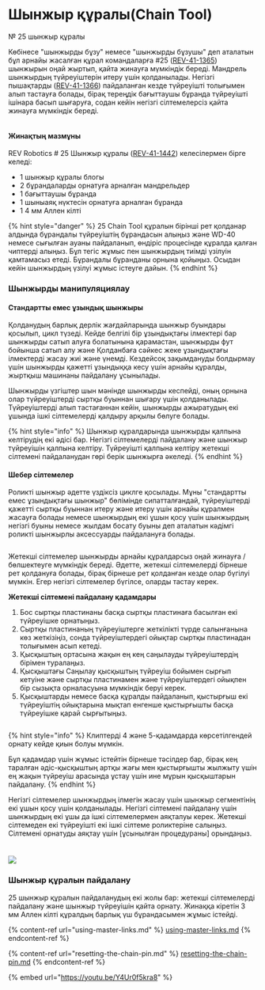 # Шынжыр құралы(Chain Tool)

№ 25 шынжыр құралы

Көбінесе "шынжырды бұзу" немесе "шынжырды бұзушы" деп аталатын бұл арнайы жасалған құрал командаларға #25 ([REV-41-1365](https://www.revrobotics.com/rev-41-1365/)) шынжырын оңай жыртып, қайта жинауға мүмкіндік береді. Мандрель шынжырдың түйреуіштерін итеру үшін қолданылады. Негізгі пышақтарды ([REV-41-1366](https://www.revrobotics.com/rev-41-1366/)) пайдаланған кезде түйреуішті толығымен алып тастауға болады, бірақ тереңдік бағыттаушы бұранда түйреуішті ішінара басып шығаруға, содан кейін негізгі сілтемелерсіз қайта жинауға мүмкіндік береді.

<figure><img src="https://2589213514-files.gitbook.io/~/files/v0/b/gitbook-legacy-files/o/assets%2F15mm%2F-M8HeUvYNA-VVA3OyqfO%2F-M8HfLA3EUeGfN9mch84%2F1.png?generation=1590524995291902&#x26;alt=media" alt=""><figcaption></figcaption></figure>

#### Жинақтың мазмұны

REV Robotics # 25 Шынжыр құралы ([REV-41-1442](https://www.revrobotics.com/rev-41-1442/)) келесілермен бірге келеді:

* 1 шынжыр құралы блогы
* 2 бұрандаларды орнатуға арналған мандрельдер
* 1 бағыттаушы бұранда
* 1 шыныаяқ нүктесін орнатуға арналған бұранда
* 1 4 мм Аллен кілті

{% hint style="danger" %}
25 Chain Tool құралын бірінші рет қолданар алдында бұрандалы түйреуіштің бұрандасын алыңыз және WD-40 немесе сығылған ауаны пайдаланып, өндіріс процесінде құралда қалған чиптерді алыңыз. Бұл тегіс жұмыс пен шынжырдың тиімді үзілуін қамтамасыз етеді. Бұрандалы бұранданы орнына қойыңыз. Осыдан кейін шынжырдың үзілуі жұмыс істеуге дайын.
{% endhint %}

### Шынжырды манипуляциялау

#### Стандартты емес ұзындық шынжыры

Қолданудың барлық дерлік жағдайларында шынжыр буындары қосылып, цикл түзеді. Кейде белгілі бір ұзындықтағы ілмектері бар шынжырды сатып алуға болатынына қарамастан, шынжырды фут бойынша сатып алу және Қолданбаға сәйкес жеке ұзындықтағы ілмектерді жасау жиі және үнемді. Кездейсоқ зақымдануды болдырмау үшін шынжырды қажетті ұзындыққа кесу үшін арнайы құралды, жыртқыш машинаны пайдалану ұсынылады.

Шынжырды үзгіштер шын мәнінде шынжырды кеспейді, оның орнына олар түйреуіштерді сыртқы буыннан шығару үшін қолданылады. Түйреуіштерді алып тастағаннан кейін, шынжырды  ажыратудың екі ұшында ішкі сілтемелерді қалдыру арқылы бөлуге болады.

{% hint style="info" %}
Шынжыр құралдарында шынжырды қалпына келтірудің екі әдісі бар. Негізгі сілтемелерді пайдалану және шынжыр түйреуішін қалпына келтіру. Түйреуішті қалпына келтіру жетекші сілтемені пайдаланудан гөрі берік шынжырға әкеледі.
{% endhint %}

#### Шебер сілтемелер

Роликті шынжыр әдетте үздіксіз циклге қосылады. Мұны "стандартты емес ұзындықтағы шынжыр" бөлімінде сипатталғандай, түйреуіштерді қажетті сыртқы буыннан итеру және итеру үшін арнайы құралмен жасауға болады немесе шынжырдың екі ұшын қосу үшін шынжырдың негізгі буыны немесе жылдам босату буыны деп аталатын кәдімгі роликті шынжырлы аксессуарды пайдалануға болады.

<figure><img src="https://2589213514-files.gitbook.io/~/files/v0/b/gitbook-legacy-files/o/assets%2F15mm%2F-M9ZGlVpJ2_dYVZwzOHf%2F-M9ZHmV4JO45-5f94ULQ%2F6.png?generation=1591894289970251&#x26;alt=media" alt=""><figcaption></figcaption></figure>

Жетекші сілтемелер шынжырды арнайы құралдарсыз оңай жинауға / бөлшектеуге мүмкіндік береді. Әдетте, жетекші сілтемелерді бірнеше рет қолдануға болады, бірақ бірнеше рет қолданған кезде олар бүгілуі мүмкін. Егер негізгі сілтемелер бүгілсе, оларды тастау керек.

**Жетекші сілтемені пайдалану қадамдары**

1. Бос сыртқы пластинаны басқа сыртқы пластинаға басылған екі түйреуішке орнатыңыз.
2. Сыртқы пластинаның түйреуіштерге жеткілікті түрде салынғанына көз жеткізіңіз, сонда түйреуіштердегі ойықтар сыртқы пластинадан толығымен асып кетеді.
3. Қысқыштың ортасына жақын ең кең саңылауды түйреуіштердің бірімен туралаңыз.
4. Қысқыштағы Саңылау қысқыштың түйреуіш бойымен сырғып кетуіне және сыртқы пластинамен және түйреуіштердегі ойықпен бір сызықта орналасуына мүмкіндік беруі керек.
5. Қысқыштарды немесе басқа құралды пайдаланып, қыстырғыш екі түйреуіштің ойықтарына мықтап енгенше қыстырғышты басқа түйреуішке қарай сырғытыңыз.

<figure><img src="https://2589213514-files.gitbook.io/~/files/v0/b/gitbook-legacy-files/o/assets%2F15mm%2F-M9ZGlVpJ2_dYVZwzOHf%2F-M9ZHmV5TRJOW5kxBd7l%2F7.png?generation=1591894290102582&#x26;alt=media" alt=""><figcaption></figcaption></figure>

{% hint style="info" %}
Клиптерді 4 және 5-қадамдарда көрсетілгендей орнату кейде қиын болуы мүмкін.

Бұл қадамдар үшін жұмыс істейтін бірнеше тәсілдер бар, бірақ кең таралған әдіс-қысқыштың артқы жағы мен қыстырғышты жылжыту үшін ең жақын түйреуіш арасында ұстау үшін ине мұрын қысқыштарын пайдалану.
{% endhint %}

Негізгі сілтемелер шынжырдың ілмегін жасау үшін шынжыр сегментінің екі ұшын қосу үшін қолданылады. Негізгі сілтемені пайдалану үшін шынжырдың екі ұшы да ішкі сілтемелермен аяқталуы керек. Жетекші сілтемеден екі түйреуішті екі ішкі сілтеме роликтеріне салыңыз. Сілтемені орнатуды аяқтау үшін \[ұсынылған процедураны] орындаңыз.

<figure><img src="https://2589213514-files.gitbook.io/~/files/v0/b/gitbook-legacy-files/o/assets%2F15mm%2F-M9ZGlVpJ2_dYVZwzOHf%2F-M9ZHmV62sZfi3pZ5BmH%2F8.png?generation=1591894290011371&#x26;alt=media" alt=""><figcaption></figcaption></figure>

### ![](https://2589213514-files.gitbook.io/\~/files/v0/b/gitbook-legacy-files/o/assets%2F15mm%2F-M9ZGlVpJ2\_dYVZwzOHf%2F-M9ZHmV7gSFYnhUQIydp%2F9.png?generation=1591894290049895\&alt=media)

### Шынжыр құралын пайдалану

25 шынжыр құралын пайдаланудың екі жолы бар: жетекші сілтемелерді пайдалану және шынжыр түйреуішін қайта орнату. Жинаққа кіретін 3 мм Аллен кілті құралдың барлық үш бұрандасымен жұмыс істейді.

{% content-ref url="using-master-links.md" %}
[using-master-links.md](using-master-links.md)
{% endcontent-ref %}

{% content-ref url="resetting-the-chain-pin.md" %}
[resetting-the-chain-pin.md](resetting-the-chain-pin.md)
{% endcontent-ref %}

{% embed url="https://youtu.be/Y4Ur0f5kra8" %}
